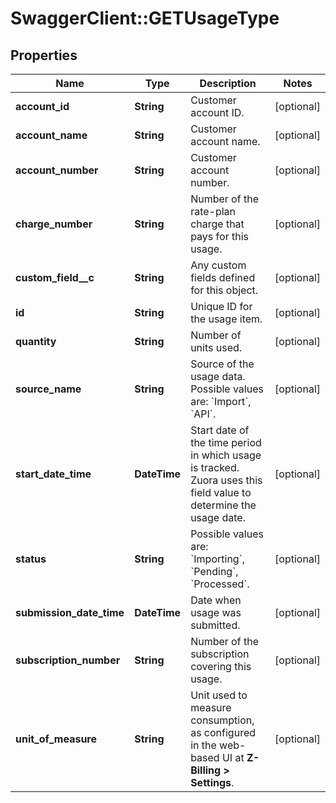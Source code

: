 # SwaggerClient::GETUsageType

## Properties
Name | Type | Description | Notes
------------ | ------------- | ------------- | -------------
**account_id** | **String** | Customer account ID.  | [optional] 
**account_name** | **String** | Customer account name.  | [optional] 
**account_number** | **String** | Customer account number.  | [optional] 
**charge_number** | **String** | Number of the rate-plan charge that pays for this usage.  | [optional] 
**custom_field__c** | **String** | Any custom fields defined for this object.  | [optional] 
**id** | **String** | Unique ID for the usage item.  | [optional] 
**quantity** | **String** | Number of units used.  | [optional] 
**source_name** | **String** | Source of the usage data. Possible values are: &#x60;Import&#x60;, &#x60;API&#x60;.  | [optional] 
**start_date_time** | **DateTime** | Start date of the time period in which usage is tracked. Zuora uses this field value to determine the usage date.  | [optional] 
**status** | **String** | Possible values are: &#x60;Importing&#x60;, &#x60;Pending&#x60;, &#x60;Processed&#x60;.  | [optional] 
**submission_date_time** | **DateTime** | Date when usage was submitted.  | [optional] 
**subscription_number** | **String** | Number of the subscription covering this usage.  | [optional] 
**unit_of_measure** | **String** | Unit used to measure consumption, as configured in the web-based UI at **Z-Billing &gt; Settings**.  | [optional] 


